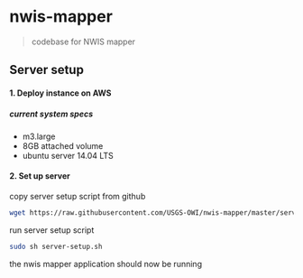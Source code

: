 # nwis-mapper

> codebase for NWIS mapper

## Server setup

#### 1.  Deploy instance on AWS

##### current system specs

 - m3.large 
 - 8GB attached volume 
 - ubuntu server 14.04 LTS

#### 2.  Set up server

copy server setup script from github
```bash
wget https://raw.githubusercontent.com/USGS-OWI/nwis-mapper/master/server-config/server-setup.sh
```

run server setup script
```bash
sudo sh server-setup.sh
```

the nwis mapper application should now be running
